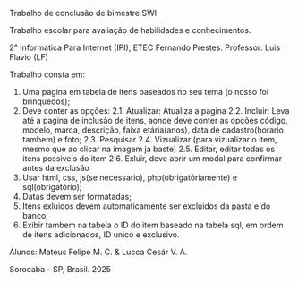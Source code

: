 Trabalho de conclusão de bimestre SWI

Trabalho escolar para avaliação de habilidades e conhecimentos. 

2° Informatica Para Internet (IPI), ETEC Fernando Prestes. 
Professor: Luis Flavio (LF) 

Trabalho consta em: 
1. Uma pagina em tabela de itens baseados no seu tema (o nosso foi brinquedos);
2. Deve conter as opções:
   2.1. Atualizar: Atualiza a pagina
   2.2. Incluir: Leva até a pagina de inclusão de itens, aonde deve conter as opções código, modelo, marca, descrição, faixa etária(anos), data de cadastro(horario tambem) e foto;
   2.3. Pesquisar
   2.4. Vizualizar (para vizualizar o item, mesmo que ao clicar na imagem ja baste)
   2.5. Editar, editar todas os itens possiveis do item
   2.6. Exluir, deve abrir um modal para confirmar antes da exclusão
3. Usar html, css, js(se necessario), php(obrigatóriamente) e sql(obrigatório);
4. Datas devem ser formatadas;
5. Itens exluidos devem automaticamente ser excluidos da pasta e do banco;
6. Exibir tambem na tabela o ID do item baseado na tabela sql, em ordem de itens adicionados, ID unico e exclusivo.

Alunos: Mateus Felipe M. C. & Lucca Cesár V. A.

Sorocaba - SP, Brasil. 2025
